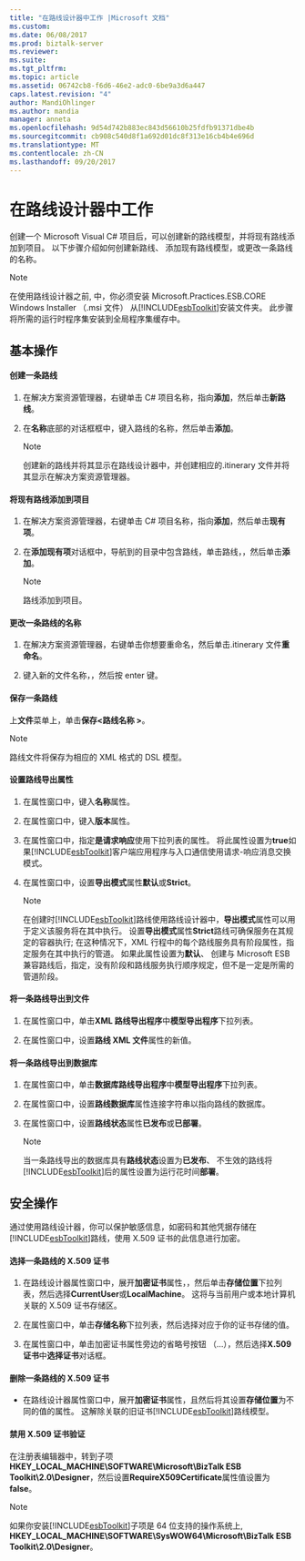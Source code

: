 ```yaml
---
title: "在路线设计器中工作 |Microsoft 文档"
ms.custom: 
ms.date: 06/08/2017
ms.prod: biztalk-server
ms.reviewer: 
ms.suite: 
ms.tgt_pltfrm: 
ms.topic: article
ms.assetid: 06742cb8-f6d6-46e2-adc0-6be9a3d6a447
caps.latest.revision: "4"
author: MandiOhlinger
ms.author: mandia
manager: anneta
ms.openlocfilehash: 9d54d742b883ec843d56610b25fdfb91371dbe4b
ms.sourcegitcommit: cb908c540d8f1a692d01dc8f313e16cb4b4e696d
ms.translationtype: MT
ms.contentlocale: zh-CN
ms.lasthandoff: 09/20/2017
---
```

# <a name="working-in-itinerary-designer"></a>在路线设计器中工作
创建一个 Microsoft Visual C# 项目后，可以创建新的路线模型，并将现有路线添加到项目。 以下步骤介绍如何创建新路线、 添加现有路线模型，或更改一条路线的名称。  
  
> [!NOTE]
>  在使用路线设计器之前, 中，你必须安装 Microsoft.Practices.ESB.CORE Windows Installer （.msi 文件） 从[!INCLUDE[esbToolkit](../includes/esbtoolkit-md.md)]安装文件夹。 此步骤将所需的运行时程序集安装到全局程序集缓存中。  
  
## <a name="basic-operations"></a>基本操作  

#### <a name="create-an-itinerary"></a>创建一条路线  
  
1.  在解决方案资源管理器，右键单击 C# 项目名称，指向**添加**，然后单击**新路线**。  
  
2.  在**名称**底部的对话框框中，键入路线的名称，然后单击**添加**。  
  
    > [!NOTE]
    >  创建新的路线并将其显示在路线设计器中，并创建相应的.itinerary 文件并将其显示在解决方案资源管理器。  
  
#### <a name="add-an-existing-itinerary-to-the-project"></a>将现有路线添加到项目
  
1.  在解决方案资源管理器，右键单击 C# 项目名称，指向**添加**，然后单击**现有项**。  
  
2.  在**添加现有项**对话框中，导航到的目录中包含路线，单击路线，，然后单击**添加**。  
  
    > [!NOTE]
    >  路线添加到项目。  
  
#### <a name="change-the-name-of-an-itinerary"></a>更改一条路线的名称  
  
1.  在解决方案资源管理器，右键单击你想要重命名，然后单击.itinerary 文件**重命名**。  
  
2.  键入新的文件名称，，然后按 enter 键。  
  
#### <a name="save-an-itinerary"></a>保存一条路线  
  
上**文件**菜单上，单击**保存\<路线名称 >**。  
  
> [!NOTE]
>  路线文件将保存为相应的 XML 格式的 DSL 模型。  
  
#### <a name="set-itinerary-export-properties"></a>设置路线导出属性  
  
1.  在属性窗口中，键入**名称**属性。  
  
2.  在属性窗口中，键入**版本**属性。  
  
3.  在属性窗口中，指定**是请求响应**使用下拉列表的属性。 将此属性设置为**true**如果[!INCLUDE[esbToolkit](../includes/esbtoolkit-md.md)]客户端应用程序与入口通信使用请求-响应消息交换模式。  
  
4.  在属性窗口中，设置**导出模式**属性**默认**或**Strict**。  
  
    > [!NOTE]
    >  在创建时[!INCLUDE[esbToolkit](../includes/esbtoolkit-md.md)]路线使用路线设计器中，**导出模式**属性可以用于定义该服务将在其中执行。 设置**导出模式**属性**Strict**路线可确保服务在其规定的容器执行; 在这种情况下，XML 行程中的每个路线服务具有阶段属性，指定服务在其中执行的管道。 如果此属性设置为**默认**、 创建与 Microsoft ESB 兼容路线后，指定，没有阶段和路线服务执行顺序规定，但不是一定是所需的管道阶段。  
  
#### <a name="export-an-itinerary-to-a-file"></a>将一条路线导出到文件  
  
1.  在属性窗口中，单击**XML 路线导出程序**中**模型导出程序**下拉列表。  
  
2.  在属性窗口中，设置**路线 XML 文件**属性的新值。  
  
#### <a name="export-an-itinerary-to-a-database"></a>将一条路线导出到数据库  
  
1.  在属性窗口中，单击**数据库路线导出程序**中**模型导出程序**下拉列表。  
  
2.  在属性窗口中，设置**路线数据库**属性连接字符串以指向路线的数据库。  
  
3.  在属性窗口中，设置**路线状态**属性**已发布**或**已部署**。  
  
    > [!NOTE]
    >  当一条路线导出的数据库具有**路线状态**设置为**已发布**、 不生效的路线将[!INCLUDE[esbToolkit](../includes/esbtoolkit-md.md)]后的属性设置为运行花时间**部署**。  
  
## <a name="security-operations"></a>安全操作  
 通过使用路线设计器，你可以保护敏感信息，如密码和其他凭据存储在[!INCLUDE[esbToolkit](../includes/esbtoolkit-md.md)]路线，使用 X.509 证书的此信息进行加密。  
  
#### <a name="select-the-x509-certificate-for-an-itinerary"></a>选择一条路线的 X.509 证书  
  
1.  在路线设计器属性窗口中，展开**加密证书**属性，，然后单击**存储位置**下拉列表，然后选择**CurrentUser**或**LocalMachine**。 这将与当前用户或本地计算机关联的 X.509 证书存储区。  
  
2.  在属性窗口中，单击**存储名称**下拉列表，然后选择对应于你的证书存储的值。  
  
3.  在属性窗口中，单击加密证书属性旁边的省略号按钮 （…），然后选择**X.509 证书**中**选择证书**对话框。  
  
#### <a name="remove-the-x509-certificate-from-an-itinerary"></a>删除一条路线的 X.509 证书  
  
-   在路线设计器属性窗口中，展开**加密证书**属性，且然后将其设置**存储位置**为不同的值的属性。 这解除关联的旧证书[!INCLUDE[esbToolkit](../includes/esbtoolkit-md.md)]路线模型。  
  
#### <a name="disable-the-x509-certificate-validation"></a>禁用 X.509 证书验证  
  
在注册表编辑器中，转到子项**HKEY_LOCAL_MACHINE\SOFTWARE\Microsoft\BizTalk ESB Toolkit\2.0\Designer**，然后设置**RequireX509Certificate**属性值设置为**false**。  
  
> [!NOTE]
>  如果你安装[!INCLUDE[esbToolkit](../includes/esbtoolkit-md.md)]子项是 64 位支持的操作系统上, **HKEY_LOCAL_MACHINE\SOFTWARE\SysWOW64\Microsoft\BizTalk ESB Toolkit\2.0\Designer**。